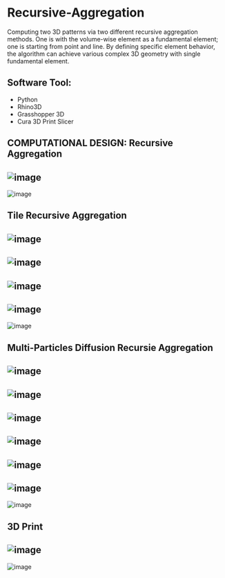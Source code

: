 # Recursive-Aggregation
Computing two 3D patterns via two different recursive aggregation methods. One is with the volume-wise element as a fundamental element; one is starting from point and line. By defining specific element behavior, the algorithm can achieve various complex 3D geometry with single fundamental element.

## Software Tool: 
- Python
- Rhino3D
- Grasshopper 3D
- Cura 3D Print Slicer




## COMPUTATIONAL DESIGN: Recursive Aggregation

![image](https://user-images.githubusercontent.com/65818525/130496219-abc9461e-e86b-46da-ab9d-8c3d118180e0.png)
---
![image](https://user-images.githubusercontent.com/65818525/130496373-1b0b808c-cfd4-4692-ae41-cd8cbf09c5c1.png)
## Tile Recursive Aggregation
![image](https://user-images.githubusercontent.com/65818525/130497068-5aef1a8d-13cc-449b-94b6-a7c3717fc127.png)
---
![image](https://user-images.githubusercontent.com/65818525/130497203-571d1fc0-4afa-4034-bf25-21839cbe9850.png)
---
![image](https://user-images.githubusercontent.com/65818525/130497272-dbeaaceb-00a3-41d2-9eed-6cc788106a5a.png)
---
![image](https://user-images.githubusercontent.com/65818525/130496294-b49af5d2-acbb-4631-a718-e673eccdd446.png)
---
![image](https://user-images.githubusercontent.com/65818525/130496477-9dc1f3df-0ddb-4c8d-8a3f-d4ef20dac2ec.png)

## Multi-Particles Diffusion Recursie Aggregation
![image](https://user-images.githubusercontent.com/65818525/130496519-ff52d517-392f-4e79-bc46-bd62c57ce637.png)
---
![image](https://user-images.githubusercontent.com/65818525/130496640-642603c9-4feb-42a2-88c5-2fd6dc8238c6.png)
---
![image](https://user-images.githubusercontent.com/65818525/130496736-26c5aa2c-e0cb-4a5f-8758-4ab5154c9b4e.png)
---
![image](https://user-images.githubusercontent.com/65818525/130496799-c5acfde6-9574-42d8-9622-24674fdf7892.png)
---
![image](https://user-images.githubusercontent.com/65818525/130496839-54b17d6a-8fbe-4984-a805-1695dba89738.png)
---
![image](https://user-images.githubusercontent.com/65818525/130496956-b56994e6-720f-45d6-83d6-47dcca0dceb4.png)
---
![image](https://user-images.githubusercontent.com/65818525/130496893-20dc05c1-8d7c-4da8-b796-9b162f661e40.png)

## 3D Print 
![image](https://user-images.githubusercontent.com/65818525/130499308-34718a2c-671f-46dd-bcfa-4cb0a7af4096.png)
---
![image](https://user-images.githubusercontent.com/65818525/130499331-78a6e4bd-a0b6-4b55-a8b6-5ee397f61395.png)


